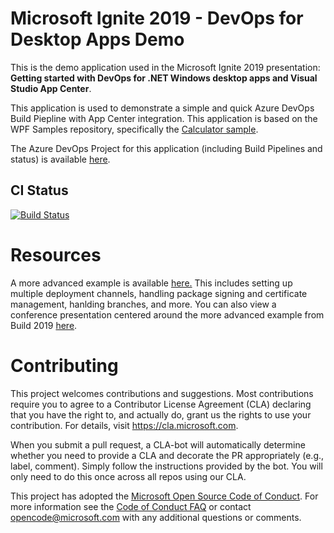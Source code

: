 # Microsoft Ignite 2019 - DevOps for Desktop Apps Demo
This is the demo application used in the Microsoft Ignite 2019 presentation: **Getting started with DevOps for .NET Windows desktop apps and Visual Studio App Center**. 

This application is used to demonstrate a simple and quick Azure DevOps Build Piepline with App Center integration. This application is based on the WPF Samples repository, specifically the [Calculator sample](https://github.com/microsoft/WPF-Samples/tree/master/Sample%20Applications/CalculatorDemo).

The Azure DevOps Project for this application (including Build Pipelines and status) is available [here](https://dajaco.visualstudio.com/Ignite2019).

## CI Status
[![Build Status](https://dajaco.visualstudio.com/Ignite2019/_apis/build/status/diverdan92.Ignite2019?branchName=master)](https://dajaco.visualstudio.com/Ignite2019/_build/latest?definitionId=42&branchName=master)

# Resources
A more advanced example is available [here.](https://github.com/microsoft/devops-for-windows-apps) This includes setting up multiple deployment channels, handling package signing and certificate management, hanlding branches, and more. You can also view a conference presentation centered around the more advanced example from Build 2019 [here](https://www.youtube.com/watch?v=vc2edJW34Ps
).

# Contributing

This project welcomes contributions and suggestions.  Most contributions require you to agree to a
Contributor License Agreement (CLA) declaring that you have the right to, and actually do, grant us
the rights to use your contribution. For details, visit https://cla.microsoft.com.

When you submit a pull request, a CLA-bot will automatically determine whether you need to provide
a CLA and decorate the PR appropriately (e.g., label, comment). Simply follow the instructions
provided by the bot. You will only need to do this once across all repos using our CLA.

This project has adopted the [Microsoft Open Source Code of Conduct](https://opensource.microsoft.com/codeofconduct/).
For more information see the [Code of Conduct FAQ](https://opensource.microsoft.com/codeofconduct/faq/) or
contact [opencode@microsoft.com](mailto:opencode@microsoft.com) with any additional questions or comments.

